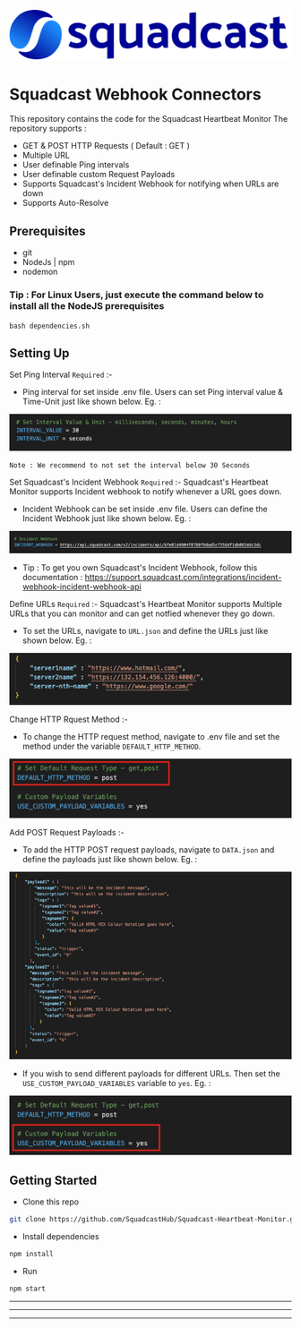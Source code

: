 ![image](assets/SQ.svg)
# Squadcast Webhook Connectors

This repository contains the code for the Squadcast Heartbeat Monitor
The repository supports : 
* GET & POST HTTP Requests ( Default : GET )
* Multiple URL
* User definable Ping intervals
* User definable custom Request Payloads
* Supports Squadcast's Incident Webhook for notifying when URLs are down
* Supports Auto-Resolve


## Prerequisites
- git
- NodeJs | npm
- nodemon
### Tip : For Linux Users, just execute the command below to install all the NodeJS prerequisites
```
bash dependencies.sh
```

## Setting Up

Set Ping Interval `Required` :- 
* Ping interval for set inside .env file. Users can set Ping interval value & Time-Unit just like shown below. Eg. :

![image](assets/pingInterval.png)

    Note : We recommend to not set the interval below 30 Seconds

Set Squadcast's Incident Webhook `Required` :- 
Squadcast's Heartbeat Monitor supports Incident webhook to notify whenever a URL goes down.
* Incident Webhook can be set inside .env file. Users can define the Incident Webhook just like shown below. Eg. :

![image](assets/incidentWebhook.png)
* Tip : To get you own Squadcast's Incident Webhook, follow this documentation : https://support.squadcast.com/integrations/incident-webhook-incident-webhook-api

Define URLs `Required` :- 
Squadcast's Heartbeat Monitor supports Multiple URLs that you can monitor and can get notfied whenever they go down.
* To set the URLs, navigate to `URL.json` and define the URLs just like shown below. Eg. :

![image](assets/urls.png)

Change HTTP Rquest Method :- 
* To change the HTTP request method, navigate to .env file and set the method under the variable `DEFAULT_HTTP_METHOD`.

![image](assets/httpMethod.png)

Add POST Request Payloads :- 
* To add the HTTP POST request payloads, navigate to `DATA.json` and define the payloads just like shown below. Eg. :

![image](assets/data.png)
* If you wish to send different payloads for different URLs. Then set the `USE_CUSTOM_PAYLOAD_VARIABLES` variable to `yes`. Eg. :

![image](assets/httpMethod2.png)


## Getting Started
 - Clone this repo
```sh
git clone https://github.com/SquadcastHub/Squadcast-Heartbeat-Monitor.git
```
- Install dependencies
```sh
npm install
```
- Run
```sh
npm start
```
----
----
----
